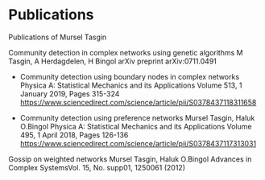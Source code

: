 # Publications
Publications of Mursel Tasgin

Community detection in complex networks using genetic algorithms
M Tasgin, A Herdagdelen, H Bingol
arXiv preprint arXiv:0711.0491

- Community detection using boundary nodes in complex networks
Physica A: Statistical Mechanics and its Applications
Volume 513, 1 January 2019, Pages 315-324
https://www.sciencedirect.com/science/article/pii/S0378437118311658


- Community detection using preference networks
Mursel Tasgin, Haluk O.Bingol
Physica A: Statistical Mechanics and its Applications
Volume 495, 1 April 2018, Pages 126-136
https://www.sciencedirect.com/science/article/pii/S0378437117313031

Gossip on weighted networks
Mursel Tasgin, Haluk O.Bingol
Advances in Complex SystemsVol. 15, No. supp01, 1250061 (2012)
